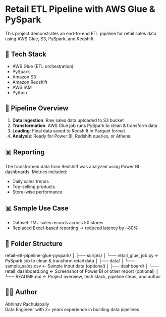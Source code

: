 # Retail ETL Pipeline with AWS Glue & PySpark

This project demonstrates an end-to-end ETL pipeline for retail sales data using AWS Glue, S3, PySpark, and Redshift.

## 🧰 Tech Stack
- AWS Glue (ETL orchestration)
- PySpark
- Amazon S3
- Amazon Redshift
- AWS IAM
- Python

## 🚀 Pipeline Overview

1. **Data Ingestion**: Raw sales data uploaded to S3 bucket
2. **Transformation**: AWS Glue job runs PySpark to clean & transform data
3. **Loading**: Final data saved to Redshift in Parquet format
4. **Analysis**: Ready for Power BI, Redshift queries, or Athena

## 📊 Reporting

The transformed data from Redshift was analyzed using Power BI dashboards.
Metrics included:

- Daily sales trends
- Top-selling products
- Store-wise performance


## 📊 Sample Use Case

- Dataset: 1M+ sales records across 50 stores
- Replaced Excel-based reporting → reduced latency by ~80%

## 📁 Folder Structure
retail-etl-pipeline-glue-pyspark/
│
├── scripts/
│   └── retail_glue_job.py          ← PySpark job to clean & transform retail data
│
├── data/
│   └── sample_sales.csv            ← Sample input data (optional)
│
├── dashboard/
│   └── retail_dashboard.png        ← Screenshot of Power BI or other report (optional)
│
└── README.md                       ← Project overview, tech stack, pipeline steps, and author


## 🙋‍♂️ Author
Abhinav Rachulapally  
Data Engineer with 2+ years experience in building data pipelines
